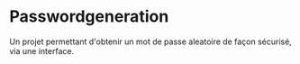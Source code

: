 # Passwordgeneration

Un projet permettant d'obtenir un mot de passe aleatoire de façon sécurisé, via une interface.
